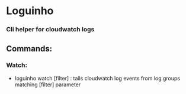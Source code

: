 # Loguinho 
### Cli helper for cloudwatch logs


## Commands:

### Watch:

- loguinho watch [filter] : tails cloudwatch log events from log groups matching [filter] parameter

